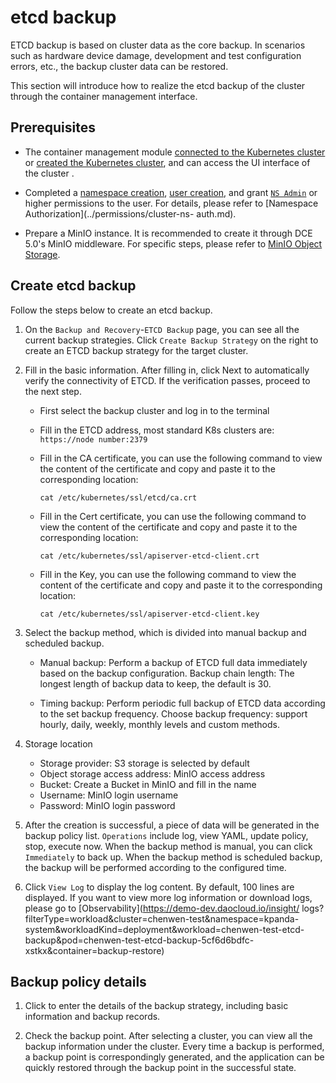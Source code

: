 # etcd backup

ETCD backup is based on cluster data as the core backup. In scenarios such as hardware device damage, development and test configuration errors, etc., the backup cluster data can be restored.

This section will introduce how to realize the etcd backup of the cluster through the container management interface.

## Prerequisites

- The container management module [connected to the Kubernetes cluster](../clusters/integrate-cluster.md) or [created the Kubernetes cluster](../clusters/create-cluster.md), and can access the UI interface of the cluster .

- Completed a [namespace creation](../namespaces/createtens.md), [user creation](../../../ghippo/user-guide/access-control/user.md), and grant [`NS Admin`](../permissions/permission-brief.md#ns-admin) or higher permissions to the user. For details, please refer to [Namespace Authorization](../permissions/cluster-ns- auth.md).

- Prepare a MinIO instance. It is recommended to create it through DCE 5.0's MinIO middleware. For specific steps, please refer to [MinIO Object Storage](../../../middleware/minio/user-guide/create.md).

## Create etcd backup

Follow the steps below to create an etcd backup.

1. On the `Backup and Recovery`-`ETCD Backup` page, you can see all the current backup strategies. Click `Create Backup Strategy` on the right to create an ETCD backup strategy for the target cluster.

    

2. Fill in the basic information. After filling in, click Next to automatically verify the connectivity of ETCD. If the verification passes, proceed to the next step.
   
    - First select the backup cluster and log in to the terminal
    - Fill in the ETCD address, most standard K8s clusters are: `https://node number:2379`
    - Fill in the CA certificate, you can use the following command to view the content of the certificate and copy and paste it to the corresponding location:

        ```shell
        cat /etc/kubernetes/ssl/etcd/ca.crt
        ```

    - Fill in the Cert certificate, you can use the following command to view the content of the certificate and copy and paste it to the corresponding location:

        ```shell
        cat /etc/kubernetes/ssl/apiserver-etcd-client.crt
        ```

    - Fill in the Key, you can use the following command to view the content of the certificate and copy and paste it to the corresponding location:

        ```shell
        cat /etc/kubernetes/ssl/apiserver-etcd-client.key
        ```

        

3. Select the backup method, which is divided into manual backup and scheduled backup.
   
    - Manual backup: Perform a backup of ETCD full data immediately based on the backup configuration. Backup chain length: The longest length of backup data to keep, the default is 30.
  
        

    - Timing backup: Perform periodic full backup of ETCD data according to the set backup frequency. Choose backup frequency: support hourly, daily, weekly, monthly levels and custom methods.

        

4. Storage location
   
    - Storage provider: S3 storage is selected by default
    - Object storage access address: MinIO access address
    - Bucket: Create a Bucket in MinIO and fill in the name
    - Username: MinIO login username
    - Password: MinIO login password
   
        

5. After the creation is successful, a piece of data will be generated in the backup policy list. `Operations` include log, view YAML, update policy, stop, execute now. When the backup method is manual, you can click `Immediately` to back up. When the backup method is scheduled backup, the backup will be performed according to the configured time.

    

6. Click `View Log` to display the log content. By default, 100 lines are displayed. If you want to view more log information or download logs, please go to [Observability](https://demo-dev.daocloud.io/insight/ logs?filterType=workload&cluster=chenwen-test&namespace=kpanda-system&workloadKind=deployment&workload=chenwen-test-etcd-backup&pod=chenwen-test-etcd-backup-5cf6d6bdfc-xstkx&container=backup-restore)

    

## Backup policy details

1. Click to enter the details of the backup strategy, including basic information and backup records.

    

2. Check the backup point. After selecting a cluster, you can view all the backup information under the cluster. Every time a backup is performed, a backup point is correspondingly generated, and the application can be quickly restored through the backup point in the successful state.
   
    